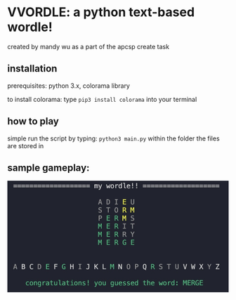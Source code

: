 # VVORDLE: a python text-based wordle!
created by mandy wu as a part of the apcsp create task 

## installation
prerequisites: python 3.x, colorama library

to install colorama: type 
` pip3 install colorama ` into your terminal 

## how to play
simple run the script by typing: `python3 main.py` within the folder the files are stored in 

## sample gameplay: 
![gameplay](gameplay.jpg)
